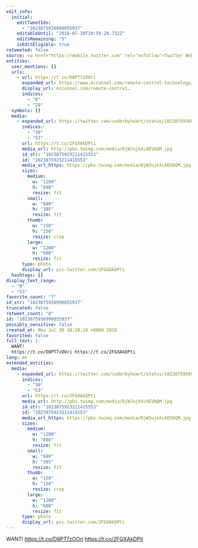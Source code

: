 ```yaml
---
edit_info:
  initial:
    editTweetIds:
      - "1023875936998055937"
    editableUntil: "2018-07-30T10:50:20.732Z"
    editsRemaining: "5"
    isEditEligible: true
retweeted: false
source: <a href="https://mobile.twitter.com" rel="nofollow">Twitter Web App</a>
entities:
  user_mentions: []
  urls:
    - url: https://t.co/D8PT7zOOri
      expanded_url: https://www.mcconnel.com/remote-control-technology/_product/20/robocut/
      display_url: mcconnel.com/remote-control…
      indices:
        - "6"
        - "29"
  symbols: []
  media:
    - expanded_url: https://twitter.com/coderbyheart/status/1023875936998055937/photo/1
      indices:
        - "30"
        - "53"
      url: https://t.co/2FGXAkDPti
      media_url: http://pbs.twimg.com/media/DjWJujkXcAEVbQM.jpg
      id_str: "1023875923211415553"
      id: "1023875923211415553"
      media_url_https: https://pbs.twimg.com/media/DjWJujkXcAEVbQM.jpg
      sizes:
        medium:
          w: "1200"
          h: "680"
          resize: fit
        small:
          w: "680"
          h: "385"
          resize: fit
        thumb:
          w: "150"
          h: "150"
          resize: crop
        large:
          w: "1200"
          h: "680"
          resize: fit
      type: photo
      display_url: pic.twitter.com/2FGXAkDPti
  hashtags: []
display_text_range:
  - "0"
  - "53"
favorite_count: "7"
id_str: "1023875936998055937"
truncated: false
retweet_count: "0"
id: "1023875936998055937"
possibly_sensitive: false
created_at: Mon Jul 30 10:20:20 +0000 2018
favorited: false
full_text: |-
  WANT!
  https://t.co/D8PT7zOOri https://t.co/2FGXAkDPti
lang: en
extended_entities:
  media:
    - expanded_url: https://twitter.com/coderbyheart/status/1023875936998055937/photo/1
      indices:
        - "30"
        - "53"
      url: https://t.co/2FGXAkDPti
      media_url: http://pbs.twimg.com/media/DjWJujkXcAEVbQM.jpg
      id_str: "1023875923211415553"
      id: "1023875923211415553"
      media_url_https: https://pbs.twimg.com/media/DjWJujkXcAEVbQM.jpg
      sizes:
        medium:
          w: "1200"
          h: "680"
          resize: fit
        small:
          w: "680"
          h: "385"
          resize: fit
        thumb:
          w: "150"
          h: "150"
          resize: crop
        large:
          w: "1200"
          h: "680"
          resize: fit
      type: photo
      display_url: pic.twitter.com/2FGXAkDPti
---
```


WANT! https://t.co/D8PT7zOOri https://t.co/2FGXAkDPti
